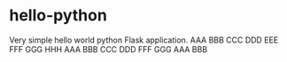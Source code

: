 # hello-python
Very simple hello world python Flask application.
AAA
BBB
CCC
DDD
EEE
FFF
GGG
HHH
AAA
BBB
CCC
DDD
FFF
GGG
AAA
BBB
